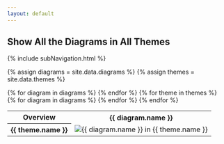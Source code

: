 ```yaml
---
layout: default
---
```

## Show All the Diagrams in All Themes

{% include subNavigation.html %}

{% assign diagrams = site.data.diagrams %}
{% assign themes = site.data.themes %}

<table>
    <tr>
        <th>Overview</th>
{% for diagram in diagrams %}
        <th>{{ diagram.name }}</th>
{% endfor %}
    </tr>
{% for theme in themes %}
    <tr>
        <th>{{ theme.name }}</th>
{% for diagram in diagrams %}
        <td>
            <img src="../gallery/img/{{ diagram.name }}-{{ theme.name }}.svg" alt="{{ diagram.name }} in {{ theme.name }}" />
        </td>
{% endfor %}
    </tr>
{% endfor %}
</table>
